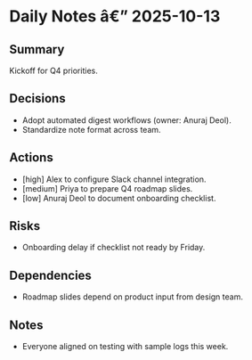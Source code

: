 ﻿# Daily Notes â€” 2025-10-13



## Summary

Kickoff for Q4 priorities.



## Decisions
- Adopt automated digest workflows (owner: Anuraj Deol).
- Standardize note format across team.



## Actions
- [high] Alex to configure Slack channel integration.
- [medium] Priya to prepare Q4 roadmap slides.
- [low] Anuraj Deol to document onboarding checklist.



## Risks
- Onboarding delay if checklist not ready by Friday.



## Dependencies
- Roadmap slides depend on product input from design team.



## Notes
- Everyone aligned on testing with sample logs this week.




